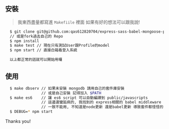 ## 安裝

> 我東西盡量都寫進 `Makefiile` 裡面
> 如果有好的想法可以跟我說!

```bash
  $ git clone git@github.com:qas612820704/express-sass-babel-mongoose-passport-template.git
  // 或是fork過去自己的 Repo
  $ npm install
  $ make test // 現在只有測試User跟Profile的model
  $ npm start // 直接白箱看登入系統
  
  以上都正常的話就可以開始用囉
```

## 使用

```bash
  $ make dbserv // 如果未安裝 mongodb 請用自己的套件庫安裝
                // 或是自己安裝 記得加入 $PATH
  $ make es6    // 讓 es6 script 可以自動編譯到 public/javascripts
                // 這邊還蠻詬病的, 我找到的 express相關的 babel middleware
                // 一致不能用, 不知道是node更新 還是babel更新 導致套件都怪怪的
  $ DEBUG=* npm start
```

Thanks you!
